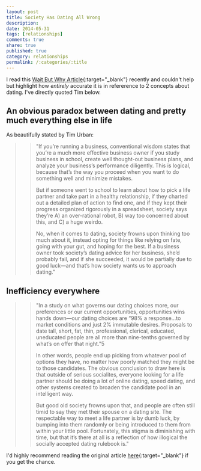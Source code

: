 ```yaml
---
layout: post
title: Society Has Dating All Wrong
description: 
date: 2014-05-31
tags: [relationships]
comments: true
share: true
published: true
category: relationships
permalink: /:categories/:title
---
```


I read this [Wait But Why Article](https://waitbutwhy.com/2014/02/pick-life-partner.html){:target="_blank"} recently and couldn't help but highlight how *entirely* accurate it is in refererence to 2 concepts about dating. I've directly quoted Tim below.

## An obvious paradox between dating and pretty much everything else in life

As beautifully stated by Tim Urban: 

> > "If you’re running a business, conventional wisdom states that you’re a much more effective business owner if you study business in school, create well thought-out business plans, and analyze your business’s performance diligently. This is logical, because that’s the way you proceed when you want to do something well and minimize mistakes.
> > 
> > But if someone went to school to learn about how to pick a life partner and take part in a healthy relationship, if they charted out a detailed plan of action to find one, and if they kept their progress organized rigorously in a spreadsheet, society says they’re A) an over-rational robot, B) way too concerned about this, and C) a huge weirdo.
> > 
> > No, when it comes to dating, society frowns upon thinking too much about it, instead opting for things like relying on fate, going with your gut, and hoping for the best. If a business owner took society’s dating advice for her business, she’d probably fail, and if she succeeded, it would be partially due to good luck—and that’s how society wants us to approach dating."

## Inefficiency everywhere 

> > "In a study on what governs our dating choices more, our preferences or our current opportunities, opportunities wins hands down—our dating choices are “98% a response…to market conditions and just 2% immutable desires. Proposals to date tall, short, fat, thin, professional, clerical, educated, uneducated people are all more than nine-tenths governed by what’s on offer that night.”5
> > 
> > In other words, people end up picking from whatever pool of options they have, no matter how poorly matched they might be to those candidates. The obvious conclusion to draw here is that outside of serious socialites, everyone looking for a life partner should be doing a lot of online dating, speed dating, and other systems created to broaden the candidate pool in an intelligent way.
> > 
> > But good old society frowns upon that, and people are often still timid to say they met their spouse on a dating site. The respectable way to meet a life partner is by dumb luck, by bumping into them randomly or being introduced to them from within your little pool. Fortunately, this stigma is diminishing with time, but that it’s there at all is a reflection of how illogical the socially accepted dating rulebook is."

I'd highly recommend reading the original article [here](https://waitbutwhy.com/2014/02/pick-life-partner.html){:target="_blank"} if you get the chance. 